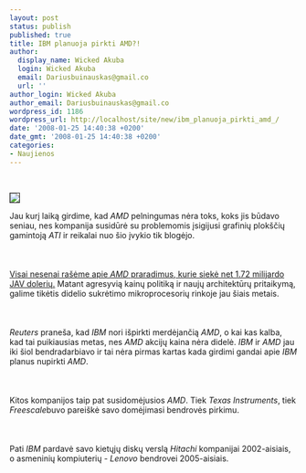```yaml
---
layout: post
status: publish
published: true
title: IBM planuoja pirkti AMD?!
author:
  display_name: Wicked Akuba
  login: Wicked Akuba
  email: Dariusbuinauskas@gmail.co
  url: ''
author_login: Wicked Akuba
author_email: Dariusbuinauskas@gmail.co
wordpress_id: 1186
wordpress_url: http://localhost/site/new/ibm_planuoja_pirkti_amd_/
date: '2008-01-25 14:40:38 +0200'
date_gmt: '2008-01-25 14:40:38 +0200'
categories:
- Naujienos
---
```

<p> 
<div class="imgright"><img src="http://www.technews.lt/upl/Failai/Amdvsintel.png" border="1"></div>
<p>Jau kurį laiką girdime, kad <i>AMD</i> pelningumas nėra toks, koks jis būdavo seniau, nes kompanija susidūrė su problemomis įsigijusi grafinių plokščių gamintoją <i>ATI</i> ir reikalai nuo šio įvykio tik blogėjo.<br />
<br><br />
<br><a class="ns" href="http://www.technews.lt/index.php?id=Kas&amp;Id=901">Visai nesenai rašėme apie <i>AMD</i> praradimus, kurie siekė net 1.72 milijardo JAV dolerių.</a> Matant agresyvią kainų politiką ir naujų architektūrų pritaikymą, galime tikėtis didelio sukrėtimo mikroprocesorių rinkoje jau šiais metais.<br />
<br><br />
<br><i>Reuters</i> praneša, kad <i>IBM</i> nori išpirkti merdėjančią <i>AMD</i>, o kai kas kalba, kad tai puikiausias metas, nes <i>AMD</i> akcijų kaina nėra didelė. <i>IBM</i> ir <i>AMD</i> jau iki šiol bendradarbiavo ir tai nėra pirmas kartas kada girdimi gandai apie <i>IBM</i> planus nupirkti <i>AMD</i>.<br />
<br><br />
<br>Kitos kompanijos taip pat susidomėjusios <i>AMD</i>. Tiek <i>Texas Instruments</i>, tiek <i>Freescale</i>buvo pareiškė savo domėjimasi bendrovės pirkimu.<br />
<br><br />
<br>Pati <i>IBM</i> pardavė savo kietųjų diskų verslą <i>Hitachi</i> kompanijai 2002-aisiais, o asmeninių kompiuterių - <i>Lenovo</i> bendrovei 2005-aisiais.<br />
<br></p>
